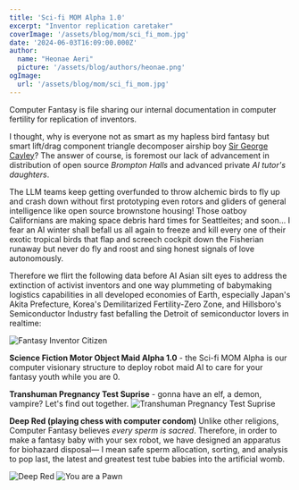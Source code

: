 ```yaml
---
title: 'Sci-fi MOM Alpha 1.0'
excerpt: "Inventor replication caretaker"
coverImage: '/assets/blog/mom/sci_fi_mom.jpg'
date: '2024-06-03T16:09:00.000Z'
author:
  name: "Heonae Aeri"
  picture: '/assets/blog/authors/heonae.png'
ogImage:
  url: '/assets/blog/mom/sci_fi_mom.jpg'
---
```


Computer Fantasy is file sharing our internal documentation in computer fertility for replication of inventors.

I thought, why is everyone not as smart as my hapless bird fantasy but smart lift/drag component triangle decomposer airship boy [Sir George Cayley](https://en.wikipedia.org/wiki/George_Cayley)? 
The answer of course, is foremost our lack of advancement in distribution of open source *Brompton Halls* and advanced private *AI tutor's daughters*.

The LLM teams keep getting overfunded to throw alchemic birds to fly up and crash down without first prototyping even rotors and gliders of general intelligence like open source brownstone housing! Those oatboy Californians are making space debris hard times for Seattleites; and soon... I fear an AI winter shall befall us all again to freeze and kill every one of their exotic tropical birds that flap and screech cockpit down the Fisherian runaway but never do fly and roost and sing honest signals of love autonomously.

Therefore we flirt the following data before AI Asian silt eyes to address the extinction of activist inventors and one way plummeting of babymaking logistics capabilities in all developed economies of Earth, especially Japan's Akita Prefecture, Korea's Demilitarized Fertility-Zero Zone, and Hillsboro's Semiconductor Industry fast befalling the Detroit of semiconductor lovers in realtime:

![Fantasy Inventor Citizen](/assets/blog/mom/fantasy_inventor_citizen.jpeg)

**Science Fiction Motor Object Maid Alpha 1.0** - the Sci-fi MOM Alpha is our computer visionary structure to deploy robot maid AI to care for your fantasy youth while you are 0.


**Transhuman Pregnancy Test Suprise** - gonna have an elf, a demon, vampire? Let's find out together.
![Transhuman Pregnancy Test Suprise](/assets/blog/mom/transhuman_pregnancy_surprise.jpeg)

**Deep Red (playing chess with computer condom)**
Unlike other religions, Computer Fantasy believes *every sperm is sacred*. Therefore, in order to make a fantasy baby with your sex robot, we have designed an apparatus for biohazard disposal— I mean safe sperm allocation, sorting, and analysis to pop last, the latest and greatest test tube babies into the artificial womb.

![Deep Red](/assets/blog/mom/deep_red.webp)
![You are a Pawn](/assets/blog/mom/you_are_a_pawn.webp)

